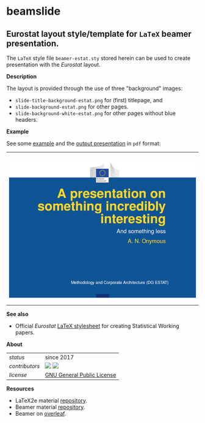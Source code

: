 beamslide
=========

Eurostat layout style/template for `LaTeX` beamer presentation.
---


The `LaTeX` style file `beamer-estat.sty` stored herein can be used to create presentation with the _Eurostat_ layout. 

**Description**

The layout is provided through the use of three "background" images:
* `slide-title-background-estat.png` for (first) titlepage, and
* `slide-background-estat.png` for other pages.
* `slide-background-white-estat.png` for other pages without blue headers.

**Example**

See some [example](examples/example-beamer-estat.tex) and the [output presentation](examples/example-beamer-estat.pdf) in `pdf` format:
<table>
<tr width="400px" height="400px" text-align="center" vertical-align="middle">
<td>
<kbd><img src="examples/example-beamer-estat-frontpage.png" alt="Front page of ESTAT presentation" max-height="70%" max-width="70%"></kbd>
</td>
</tr>
</table>

**See also**

* Official _Eurostat_ [LaTeX stylesheet](https://github.com/eurostat/eurostat_latex) for creating Statistical Working papers.

**About**

<table style="margin-right:auto;margin-left:0px"> <!-- <table align="center"> -->
    <tr> <td align="left"><i>status</i></td> <td align="left">since 2017</td> </tr> 
    <tr> <td align="left"><i>contributors</i></td> 
    <td align="left" valign="middle">
<a href="https://github.com/gjacopo"><img src="https://github.com/gjacopo.png" width="40"></a>
<a href="https://github.com/mmatyi"><img src="https://github.com/mmatyi.png" width="40"></a>
</td> </tr> 
    <tr> <td align="left"><i>license</i></td> <td align="left"><a href="https://www.gnu.org/licenses/gpl.html">GNU General Public License</a> </td> </tr> 
</table>

**Resources**

* LaTeX2e material [repository](https://github.com/latex3/latex2e).
* Beamer material [repository](https://github.com/josephwright/beamer).
* Beamer on [overleaf](https://www.overleaf.com/learn/latex/Beamer).
